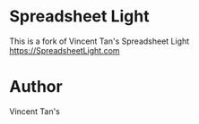 # Spreadsheet Light

This is a fork of Vincent Tan's Spreadsheet Light <https://SpreadsheetLight.com>

# Author

Vincent Tan's



